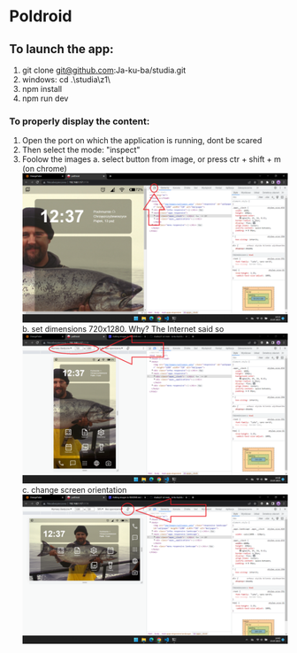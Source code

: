 # Poldroid

## To launch the app:
1. git clone git@github.com:Ja-ku-ba/studia.git
2. windows: cd .\studia\z1\
3. npm install
4. npm run dev

### To properly display the content:
1. Open the port on which the application is running, dont be scared
2. Then select the mode: "inspect"
3. Foolow the images
a. select button from image, or press ctr + shift + m (on chrome) 
 ![Zdjecie krok 1](readme_files/krok1.png)
b. set dimensions 720x1280. Why? The Internet said so
 ![Zdjecie krok 2](readme_files/krok2.png)
c. change screen orientation
 ![Zdjecie krok 3](readme_files/krok3.png)